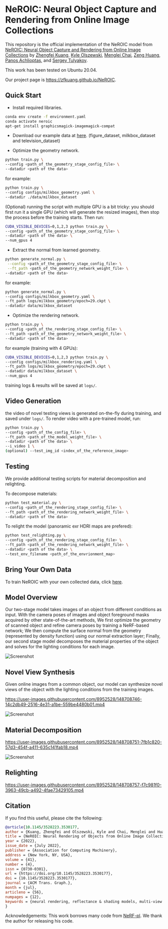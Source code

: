 # NeROIC: Neural Object Capture and Rendering from Online Image Collections

This repository is the official implementation of  the NeROIC model from [NeROIC: Neural Object Capture and Rendering from Online Image Collections](https://arxiv.org/abs/2201.02533) by [Zhengfei Kuang](https://zhengfeikuang.com), [Kyle Olszewski](https://kyleolsz.github.io/), [Menglei Chai](https://mlchai.com/), [Zeng Huang](https://zeng.science/), [Panos Achlioptas](https://optas.github.io/), and [Sergey Tulyakov](http://stulyakov.com).

This work has been tested on Ubuntu 20.04. 

Our project page is https://zfkuang.github.io/NeROIC.

## Quick Start
* Install required libraries.

```sh
conda env create -f environment.yaml
conda activate neroic
apt-get install graphicsmagick-imagemagick-compat
```

* Download our example data at [here](https://drive.google.com/drive/folders/1HzxaO9CcQOcUOp32xexVYFtsyKKULR7T?usp=sharing). (figure_dataset, milkbox_dataset and television_dataset)

* Optimize the geometry network.

```bash
python train.py \
--config <path_of_the_geometry_stage_config_file> \
--datadir <path of the data> 
```

for example:

```bash
python train.py \
--config configs/milkbox_geometry.yaml \
--datadir ./data/milkbox_dataset
```

(Optional) running the script with multiple GPU is a bit tricky: you should first run it a single GPU (which will generate the resized images), then stop the process before the training starts. Then run:

```bash
CUDA_VISIBLE_DEVICES=0,1,2,3 python train.py \
--config <path_of_the_geometry_stage_config_file> \
--datadir <path of the data> \
--num_gpus 4
```

* Extract the normal from learned geometry.

```bash
python generate_normal.py \
 --config <path_of_the_geometry_stage_config_file> \
 --ft_path <path_of_the_geometry_network_weight_file> \
--datadir <path of the data> 
```

for example: 

```bash
python generate_normal.py \
--config configs/milkbox_geometry.yaml \
--ft_path logs/milkbox_geometry/epoch=29.ckpt \
--datadir data/milkbox_dataset
```

* Optimize the rendering network.

```bash
python train.py \
--config <path_of_the_rendering_stage_config_file> \
--ft_path <path_of_the_geometry_network_weight_file> \
--datadir <path of the data> 
```
for example (training with 4 GPUs): 

```bash
CUDA_VISIBLE_DEVICES=0,1,2,3 python train.py \
--config configs/milkbox_rendering.yaml \
--ft_path logs/milkbox_geometry/epoch=29.ckpt \
--datadir data/milkbox_dataset \
--num_gpus 4
```

training logs & results will be saved at `logs/`.

## Video Generation
the video of novel testing views is generated on-the-fly during training, and saved under `logs/`. To render video with a pre-trained model, run:

```bash
python train.py \
--config <path_of_the_config_file> \
--ft_path <path_of_the_model_weight_file> \
--datadir <path of the data> \
--i_video 1 \ 
(optional) --test_img_id <index_of_the_reference_image>
```

## Testing
We provide additional testing scripts for material decomposition and relighting. 

To decompose materials:

```bash
python test_material.py \
--config <path_of_the_rendering_stage_config_file> \
--ft_path <path_of_the_rendering_network_weight_file> \
--datadir <path of the data> 
```

To relight the model (panoramic exr HDRI maps are prefered):

```bash
python test_relighting.py \
--config <path_of_the_rendering_stage_config_file> \
--ft_path <path_of_the_rendering_network_weight_file> \
--datadir <path of the data> \
--test_env_filename <path_of_the_envrionment_map> 
```

## Bring Your Own Data

To train NeROIC with your own collected data, click [here](scripts/README.md).

## Model Overview

Our two-stage model takes images of an object from different conditions as input. 
With the camera poses of images and object foreground masks acquired by other state-of-the-art methods, 
We first optimize the geometry of scanned object and refine camera poses by training a NeRF-based network; 
We then compute the surface normal from the geometry (represented by density function) using our normal extraction layer;
Finally, our second stage model decomposes the material properties of the object and solves for the lighting conditions for each image. 

![Screenshot](assets/resources/framework.png)

## Novel View Synthesis

Given online images from a common object, our model can synthesize novel views of the object with the lighting conditions from the training images.

https://user-images.githubusercontent.com/8952528/148708746-14c2db49-2516-4e31-a1be-559be4480b01.mp4

![Screenshot](assets/resources/nvs.png)

## Material Decomposition

https://user-images.githubusercontent.com/8952528/148708751-7fb1c820-57d3-454f-a411-635c141fab18.mp4

![Screenshot](assets/resources/material.png)

## Relighting

https://user-images.githubusercontent.com/8952528/148708757-f7c981f0-3963-49cb-a492-4fae73429105.mp4

## Citation

If you find this useful, please cite the following:
```bibtex
@article{10.1145/3528223.3530177,
author = {Kuang, Zhengfei and Olszewski, Kyle and Chai, Menglei and Huang, Zeng and Achlioptas, Panos and Tulyakov, Sergey},
title = {NeROIC: Neural Rendering of Objects from Online Image Collections},
year = {2022},
issue_date = {July 2022},
publisher = {Association for Computing Machinery},
address = {New York, NY, USA},
volume = {41},
number = {4},
issn = {0730-0301},
url = {https://doi.org/10.1145/3528223.3530177},
doi = {10.1145/3528223.3530177},
journal = {ACM Trans. Graph.},
month = {jul},
articleno = {56},
numpages = {12},
keywords = {neural rendering, reflectance & shading models, multi-view & 3D}
}
```

Acknowledgements: This work borrows many code from [NeRF-pl](https://github.com/kwea123/nerf_pl). We thank the author for releasing his code.
